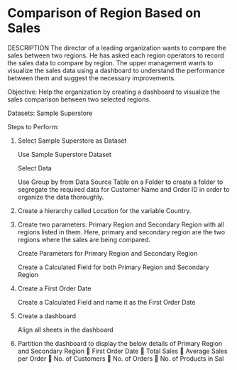 # Comparison of Region Based on Sales

DESCRIPTION
The director of a leading organization wants to compare the sales between two regions. He has 
asked each region operators to record the sales data to compare by region. The upper management 
wants to visualize the sales data using a dashboard to understand the performance between them 
and suggest the necessary improvements.

Objective: Help the organization by creating a dashboard to visualize the sales comparison 
between two selected regions.

Datasets: Sample Superstore

Steps to Perform:
1. Select Sample Superstore as Dataset 

   Use Sample Superstore Dataset

   Select Data
   
   Use Group by from Data Source Table on a Folder to create a folder to segregate the 
   required data for Customer Name and Order ID in order to organize the data thoroughly.

2. Create a hierarchy called Location for the variable Country.

3. Create two parameters: Primary Region and Secondary Region with all regions listed in them. 
   Here, primary and secondary region are the two regions where the sales are being compared.

   Create Parameters for Primary Region and Secondary Region

   Create a Calculated Field for both Primary Region and Secondary Region
    
4. Create a First Order Date

   Create a Calculated Field and name it as the First Order Date

5. Create a dashboard
   
   Align all sheets in the dashboard

6. Partition the dashboard to display the below details of Primary Region and Secondary Region
 First Order Date
 Total Sales
 Average Sales per Order
 No. of Customers
 No. of Orders
 No. of Products in Sal
